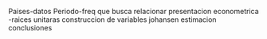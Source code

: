 Paises-datos
Periodo-freq
que busca relacionar
presentacion econometrica
-raices unitaras
construccion de variables
johansen
estimacion
conclusiones